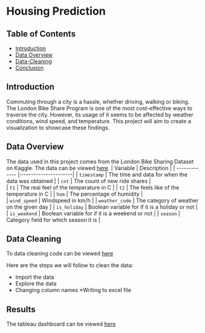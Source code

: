 # Housing Prediction

## Table of Contents
* [Introduction](#introduction)
* [Data Overview](#data-overview)
* [Data-Cleaning](#data-cleaning)
* [Conclusion](#conclusion)

## Introduction

Commuting through a city is a hassle, whether driving, walking or biking. The London Bike Share Program is one of the most cost-effective ways to traverse the city. However, its usage of it seems to be affected by weather conditions, wind speed, and temperature. This project will aim to create a visualization to showcase these findings.

## Data Overview

The data used in this project comes from the London Bike Sharing Dataset on Kaggle. The data can be viewed [here](https://www.kaggle.com/datasets/hmavrodiev/london-bike-sharing-dataset/data).
| Variable      | Description           | 
| ------------- |:---------------------| 
| `timestamp`     | The time and data for when the data was obtained    |
| `cnt`     | The count of new ride shares      |   
| `t1` | The real feel of the temperature in C                                       |
| `t2`     | The feels like of the temperature in C   |
| `hum`     | The percentage of humidity      |   
| `wind_speed` | Windspeed in km/h                                   |
| `weather_code`     | The category of weather on the given day   |
| `is_holiday`     | Boolean variable for if it is a holiday or not      |   
| `is_weekend` | Boolean variable for if it is a weekend or not                           |
| `season` | Category field for which season it is                         |

## Data Cleaning

To data cleaning code can be viewed [here](https://github.com/jidafan/London-Bike/blob/main/datacleaning.ipynb)

Here are the steps we will follow to clean the data:

* Import the data
* Explore the data
* Changing column names
*Writing to excel file

## Results

The tableau dashboard can be viewed [here](https://public.tableau.com/app/profile/scott.duong8287/viz/LondonBikeShare_16994113330510/Dashboard1)

